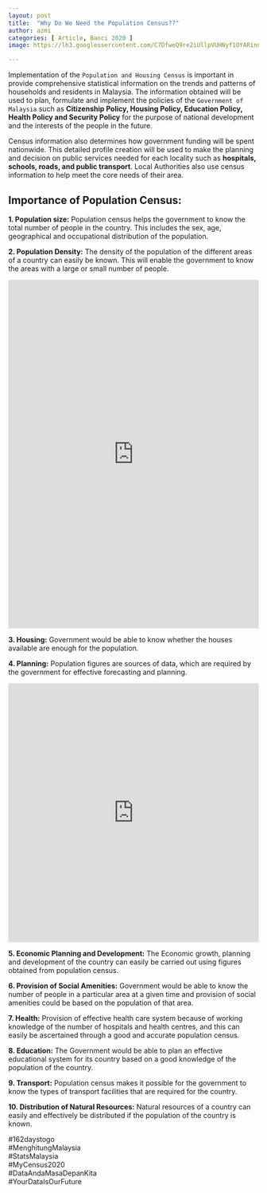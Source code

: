 ```yaml
---
layout: post
title:  "Why Do We Need the Population Census??"
author: azmi
categories: [ Article, Banci 2020 ]
image: https://lh3.googleusercontent.com/C7DfweQ9re2iUllpVUHNyf1OYARinnACAf4Httk47xgstoCSh0Usmj_34WMXd3JioF5aCgzpNRWo76CfI0Qvr8UqV2Q0z1G2vW_hE7rgHUCJm6oW4IdjM3t_euxZ12JabTusQAh7ZN_9yn4mBZVkxkQU1QdtxzeDVnCMKinKJt5UoA_72zWmrxztnT_AKDMlmOQlcj-QMGLPbFxmG6diqM9GfT9TIAgr4HDsZN4O532MjVBS6LefAOntD-4MiZQFTuUMUBNOUQNuiTIU9yo0Azadq4xpaRXcwmCSeBFXlo2dEBafbapkMSFtpAjeaSZA5191pf-AUOfK0d-6ABoEbbvDkqCOYzdmcFlCeEPnyQQCwzMgXxtTJJq6txm9aMIoQOTFMmnZTA9ScUjI2DuvqsVr__qwn_Nhv0hp-8SyifCFA5393WRuSXl-MOq2UgTRJe0APJj89fLIE1F-ec78r__UtsLiz5Q1FOaxuNZG1euxJowbwZICZ6fvijTH8Xfc1gJ_opToFTRTe2Ff7CgR88RaPOWnCkOoYCJh0T-18A9A15RcrEIdmliSahkkKiGhaBSaQokGn6xgnm7Zj-YwBtvCcNAiOr-sDB7u58AfAkxSIikhAeV54rNMrePwN3NTelRBrqFXA5UFIcotS8C7fBhJuTb2qw_09KG_0g-mAlTJ3iYkORQT0mrtdyK6BzJLQBZA42EboUEwfG8lQtvCvezxW0B4cw1VHt10quSgFC_kmjQHZg=w1221-h915-no

---
```

Implementation of the `Population and Housing Census` is important in provide comprehensive statistical information on the trends and patterns of households and residents in Malaysia. The information obtained will be used to plan, formulate and implement the policies of the `Government of Malaysia` such as **Citizenship Policy, Housing Policy, Education Policy, Health Policy and Security Policy** for the purpose of national development and the interests of the people in the future.

Census information also determines how government funding will be spent nationwide. This detailed profile creation will be used to make the planning and decision on public services needed for each locality such as **hospitals, schools, roads, and public transport**. Local Authorities also use census information to help meet the core needs of their area.

## Importance of Population Census:

**1. Population size:** Population census helps the government to know the total number of people in the country. This includes the sex, age, geographical and occupational distribution of the population.

**2. Population Density:** The density of the population of the different areas of a country can easily be known. This will enable the government to know the areas with a large or small number of people.

<iframe src="https://knoema.com/atlas/embed/Malaysia/Population-density" allowtransparency="true" frameborder="0" width="100%" min-width="100%" height="700" scrolling="no"></iframe>
			
**3. Housing:** Government would be able to know whether the houses available are enough for the population.

**4. Planning:** Population figures are sources of data, which are required by the government for effective forecasting and planning.

<iframe width='100%' height='520' frameborder='0' src='https://alif.carto.com/viz/d70bb6b2-940c-11e4-98df-0e0c41326911/embed_map' allowfullscreen webkitallowfullscreen mozallowfullscreen oallowfullscreen msallowfullscreen></iframe>

**5. Economic Planning and Development:** The Economic growth, planning and development of the country can easily be carried out using figures obtained from population census.

**6. Provision of Social Amenities:** Government would be able to know the number of people in a particular area at a given time and provision of social amenities could be based on the population of that area.

**7. Health:** Provision of effective health care system because of working knowledge of the number of hospitals and health centres, and this can easily be ascertained through a good and accurate population census.

**8. Education:** The Government would be able to plan an effective educational system for its country based on a good knowledge of the population of the country.

**9. Transport:** Population census makes it possible for the government to know the types of transport facilities that are required for the country.

**10. Distribution of Natural Resources:** Natural resources of a country can easily and effectively be distributed if the population of the country is known.

<p>#162daystogo<br>
#MenghitungMalaysia<br>
#StatsMalaysia<br>
#MyCensus2020<br>
#DataAndaMasaDepanKita<br>
#YourDataIsOurFuture</p>
